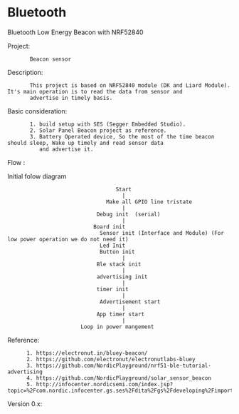# Bluetooth

Bluetooth Low Energy Beacon with NRF52840

Project:

           Beacon sensor 
Description:

           This project is based on NRF52840 module (DK and Liard Module). It's main operation is to read the data from sensor and 
           advertise in timely basis.
           
Basic consideration:

           1. build setup with SES (Segger Embedded Studio).
           2. Solar Panel Beacon project as reference.
           3. Battery Operated device, So the most of the time beacon should sleep, Wake up timely and read sensor data
              and advertise it.
Flow :

Initial folow diagram

                                      Start
                                        |
                                   Make all GPIO line tristate
                                        |
                                Debug init  (serial)
                                        |
                               Board init
                                 Sensor init (Interface and Module) (For low power operation we do not need it)
                                 Led Init
                                 Button init
                                        |
                                Ble stack init
                                        |
                                advertising init
                                        |
                                timer init
                                        |
                                 Advertisement start
                                        |
                                App timer start
                                        |
                           Loop in power mangement
                                        
                               

Reference:
  
          1. https://electronut.in/bluey-beacon/
          2. https://github.com/electronut/electronutlabs-bluey
          3. https://github.com/NordicPlayground/nrf51-ble-tutorial-advertising
          4. https://github.com/NordicPlayground/solar_sensor_beacon
          5. http://infocenter.nordicsemi.com/index.jsp?topic=%2Fcom.nordic.infocenter.gs.ses%2Fdita%2Fgs%2Fdeveloping%2Fimport_ses.html

Version 0.x:

     
